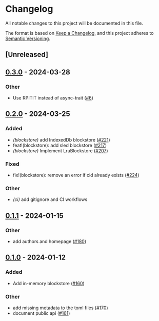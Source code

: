 # Changelog
All notable changes to this project will be documented in this file.

The format is based on [Keep a Changelog](https://keepachangelog.com/en/1.0.0/),
and this project adheres to [Semantic Versioning](https://semver.org/spec/v2.0.0.html).

## [Unreleased]

## [0.3.0](https://github.com/eigerco/blockstore/compare/v0.2.0...v0.3.0) - 2024-03-28

### Other
- Use RPITIT instead of async-trait ([#6](https://github.com/eigerco/blockstore/pull/6))

## [0.2.0](https://github.com/eigerco/blockstore/compare/v0.1.1...v0.2.0) - 2024-03-25

### Added
- *(blockstore)* add IndexedDb blockstore ([#221](https://github.com/eigerco/lumina/pull/221))
- feat!(blockstore): add sled blockstore ([#217](https://github.com/eigerco/lumina/pull/217))
- *(blockstore)* Implement LruBlockstore ([#207](https://github.com/eigerco/lumina/pull/207))

### Fixed
- fix!(blockstore): remove an error if cid already exists ([#224](https://github.com/eigerco/lumina/pull/224))

### Other
- *(ci)* add gitignore and CI workflows

## [0.1.1](https://github.com/eigerco/lumina/compare/blockstore-v0.1.0...blockstore-v0.1.1) - 2024-01-15

### Other
- add authors and homepage ([#180](https://github.com/eigerco/lumina/pull/180))

## [0.1.0](https://github.com/eigerco/lumina/releases/tag/blockstore-v0.1.0) - 2024-01-12

### Added
- Add in-memory blockstore ([#160](https://github.com/eigerco/lumina/pull/160))

### Other
- add missing metadata to the toml files ([#170](https://github.com/eigerco/lumina/pull/170))
- document public api ([#161](https://github.com/eigerco/lumina/pull/161))

